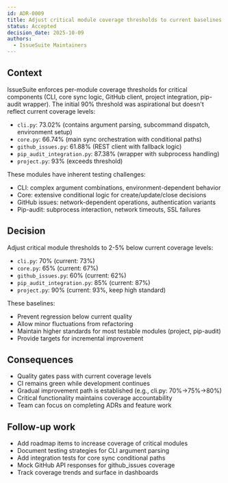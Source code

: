 ```yaml
---
id: ADR-0009
title: Adjust critical module coverage thresholds to current baselines
status: Accepted
decision_date: 2025-10-09
authors:
  - IssueSuite Maintainers
---
```


## Context

IssueSuite enforces per-module coverage thresholds for critical components (CLI, core sync logic, GitHub client, project integration, pip-audit wrapper). The initial 90% threshold was aspirational but doesn't reflect current coverage levels:

- `cli.py`: 73.02% (contains argument parsing, subcommand dispatch, environment setup)
- `core.py`: 66.74% (main sync orchestration with conditional paths)
- `github_issues.py`: 61.88% (REST client with fallback logic)
- `pip_audit_integration.py`: 87.38% (wrapper with subprocess handling)
- `project.py`: 93% (exceeds threshold)

These modules have inherent testing challenges:
- CLI: complex argument combinations, environment-dependent behavior
- Core: extensive conditional logic for create/update/close decisions
- GitHub issues: network-dependent operations, authentication variants
- Pip-audit: subprocess interaction, network timeouts, SSL failures

## Decision

Adjust critical module thresholds to 2-5% below current coverage levels:
- `cli.py`: 70% (current: 73%)
- `core.py`: 65% (current: 67%)
- `github_issues.py`: 60% (current: 62%)
- `pip_audit_integration.py`: 85% (current: 87%)
- `project.py`: 90% (current: 93%, keep high standard)

These baselines:
- Prevent regression below current quality
- Allow minor fluctuations from refactoring
- Maintain higher standards for most testable modules (project, pip-audit)
- Provide targets for incremental improvement

## Consequences

- Quality gates pass with current coverage levels
- CI remains green while development continues
- Gradual improvement path is established (e.g., cli.py: 70%→75%→80%)
- Critical functionality maintains coverage accountability
- Team can focus on completing ADRs and feature work

## Follow-up work

- Add roadmap items to increase coverage of critical modules
- Document testing strategies for CLI argument parsing
- Add integration tests for core sync conditional paths
- Mock GitHub API responses for github_issues coverage
- Track coverage trends and surface in dashboards
